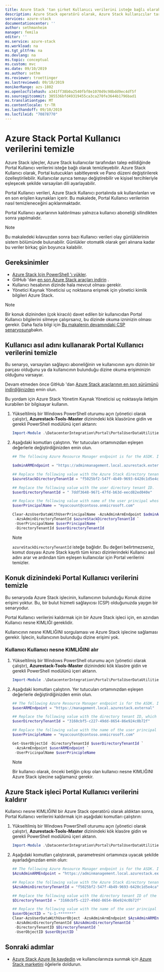 ```yaml
---
title: Azure Stack 'tan şirket Kullanıcı verilerini isteğe bağlı olarak temizleyin. | Microsoft Docs
description: Azure Stack operatörü olarak, Azure Stack kullanıcılar tarafından istendiğinde Portal Kullanıcı verilerini nasıl temizleyeceğinizi öğrenin.
services: azure-stack
documentationcenter: ''
author: sethmanheim
manager: femila
editor: ''
ms.service: azure-stack
ms.workload: na
ms.tgt_pltfrm: na
ms.devlang: na
ms.topic: conceptual
ms.custom: mvc
ms.date: 09/10/2019
ms.author: sethm
ms.reviewer: troettinger
ms.lastreviewed: 09/10/2019
monikerRange: azs-1802
ms.openlocfilehash: a341ff38b0a2540fbf8e1070d9c98bdd9ec4df5f
ms.sourcegitcommit: 305536bfd49319455ca3ca270fe3644b1796bad1
ms.translationtype: MT
ms.contentlocale: tr-TR
ms.lasthandoff: 09/10/2019
ms.locfileid: "70878770"
---
```

# <a name="clear-portal-user-data-from-azure-stack"></a>Azure Stack Portal Kullanıcı verilerini temizle

Azure Stack işleçler, Azure Stack kullanıcılar tarafından talep edildiğinde Portal Kullanıcı verilerini isteğe bağlı olarak temizleyebilir. Azure Stack Kullanıcı olarak, Portal kutucukları sabitleyerek ve Pano düzeni değiştirilerek özelleştirilebilir. Kullanıcılar ayrıca temayı değiştirebilir ve kişisel tercihleriyle eşleşecek şekilde varsayılan dili ayarlayabilir. 

Portal Kullanıcı verileri, Azure Stack Kullanıcı portalında sık kullanılanları ve en son erişilen kaynakları içerir. Bu makalede, Portal Kullanıcı verilerinin nasıl temizleneceğini açıklanmaktadır.

Portal Kullanıcı ayarlarının kaldırılması yalnızca kullanıcı aboneliği silindikten sonra yapılmalıdır.

> [!NOTE]
> Bu makaledeki kılavuzdan sonra bazı Kullanıcı verileri olay günlüklerinin sistem bölümünde bulunabilir. Günlükler otomatik olarak geri alınana kadar bu veriler birkaç gün boyunca kalabilir.

## <a name="requirements"></a>Gereksinimler

- [Azure Stack Için PowerShell 'ı yükler](azure-stack-powershell-install.md).
- GitHub 'dan [en son Azure Stack araçları indirin](azure-stack-powershell-download.md) .
- Kullanıcı hesabının dizinde hala mevcut olması gerekir.
- Yönetici Kaynak Yöneticisi uç noktasına erişmek için yönetici kimlik bilgileri Azure Stack.

> [!NOTE]
> Bir konuk dizininden (çok kiracılı) davet edilen bir kullanıcıdan Portal Kullanıcı bilgilerini silmeye çalışırsanız, bu dizinde okuma izninizin olması gerekir. Daha fazla bilgi için [Bu makalenin devamındaki CSP senaryosuna](#clear-portal-user-data-in-guest-directory)bakın.

## <a name="clear-portal-user-data-using-a-user-principal-name"></a>Kullanıcı asıl adını kullanarak Portal Kullanıcı verilerini temizle

Bu senaryo, varsayılan sağlayıcı aboneliğinin ve kullanıcının aynı dizinin bir parçası olduğunu ya da kullanıcının bulunduğu dizine okuma erişiminizin olduğunu varsayar.

Devam etmeden önce GitHub 'dan [Azure Stack araçlarının en son sürümünü indirdiğinizden](azure-stack-powershell-download.md) emin olun.

Bu yordam için Azure Stack Yönetim Kaynak Yöneticisi uç noktasıyla iletişim kurabilen bir bilgisayar kullanın.

1. Yükseltilmiş bir Windows PowerShell oturumu açın (yönetici olarak çalıştır), **Azurestack-Tools-Master** dizinindeki kök klasörüne gidin ve gerekli PowerShell modülünü içeri aktarın:

   ```powershell
   Import-Module .\DatacenterIntegration\Portal\PortalUserDataUtilities.psm1
   ```

2. Aşağıdaki komutları çalıştırın. Yer tutucuları ortamınızdan eşleşen değerlerle değiştirdiğinizden emin olun.

   ```powershell
   ## The following Azure Resource Manager endpoint is for the ASDK. If you are in a multinode environment, contact your operator or service provider to get the endpoint.

   $adminARMEndpoint = "https://adminmanagement.local.azurestack.external"

   ## Replace the following value with the Azure Stack directory tenant ID.
   $azureStackDirectoryTenantId = "f5025bf2-547f-4b49-9693-6420c1d5e4ca"

   ## Replace the following value with the user directory tenant ID.
   $userDirectoryTenantId = " 7ddf3648-9671-47fd-b63d-eecd82ed040e"

   ## Replace the following value with name of the user principal whose portal user data is to be cleared.
   $userPrincipalName = "myaccount@contoso.onmicrosoft.com"

   Clear-AzsUserDataWithUserPrincipalName -AzsAdminArmEndpoint $adminARMEndpoint `
    -AzsAdminDirectoryTenantId $azureStackDirectoryTenantId `
    -UserPrincipalName $userPrincipalName `
    -DirectoryTenantId $userDirectoryTenantId
   ```

   > [!NOTE]
   > `azureStackDirectoryTenantId` isteğe bağlıdır. Bu değeri belirtmezseniz, komut dosyası Azure Stack kayıtlı tüm kiracı dizinlerindeki Kullanıcı asıl adını arar ve ardından tüm eşleşen kullanıcılar için Portal verilerini temizler.

## <a name="clear-portal-user-data-in-guest-directory"></a>Konuk dizinindeki Portal Kullanıcı verilerini temizle

Bu senaryoda Azure Stack işlecinin, kullanıcının bulunduğu Konuk dizine erişimi yoktur. Bu, bir bulut hizmeti sağlayıcısı (CSP) olduğunuzda yaygın bir senaryodur.

Portal Kullanıcı verilerini kaldırmak için bir Azure Stack işleci için, en azından Kullanıcı nesne KIMLIĞI gereklidir.

Kullanıcının nesne KIMLIĞINI sorgulaması ve Azure Stack işlecine sağlaması gerekir. İşlecin, kullanıcının bulunduğu dizine erişimi yok.

### <a name="user-retrieves-the-user-object-id"></a>Kullanıcı Kullanıcı nesne KIMLIĞINI alır

1. Yükseltilmiş bir Windows PowerShell oturumu açın (yönetici olarak çalıştır), **Azurestack-Tools-Master** dizinindeki kök klasöre gidin ve gerekli PowerShell modülünü içeri aktarın.

   ```powershell
   Import-Module .\DatacenterIntegration\Portal\PortalUserDataUtilities.psm1
   ```

2. Aşağıdaki komutları çalıştırın. Yer tutucuları ortamınızdan eşleşen değerlerle değiştirdiğinizden emin olun.

   ```powershell
   ## The following Azure Resource Manager endpoint is for the ASDK. If you are in a multinode environment, contact your operator or service provider to get the endpoint.
   $userARMEndpoint = "https://management.local.azurestack.external"

   ## Replace the following value with the directory tenant ID, which contains the user account.
   $userDirectoryTenantId = "3160cbf5-c227-49dd-8654-86e924c0b72f"

   ## Replace the following value with the name of the user principal whose portal user data is to be cleared.
   $userPrincipleName = "myaccount@contoso.onmicrosoft.com"

   Get-UserObjectId -DirectoryTenantId $userDirectoryTenantId `
    -AzsArmEndpoint $userARMEndpoint `
    -UserPricinpalName $userPrincipleName
   ```

   > [!NOTE]
   > Bir kullanıcı olarak, önceki betiğin çıkışı olan kullanıcı nesne KIMLIĞINI Azure Stack işlecine sağlamanız gerekir.

## <a name="azure-stack-operator-removes-the-portal-user-data"></a>Azure Stack işleci Portal Kullanıcı verilerini kaldırır

Kullanıcı nesne KIMLIĞINI bir Azure Stack operatörü olarak aldıktan sonra, Portal Kullanıcı verilerini kaldırmak için aşağıdaki komutları çalıştırın:

1. Yükseltilmiş bir Windows PowerShell oturumu açın (yönetici olarak çalıştır), **Azurestack-Tools-Master** dizinindeki kök klasöre gidin ve gerekli PowerShell modülünü içeri aktarın.

   ```powershell
   Import-Module .\DatacenterIntegration\Portal\PortalUserDataUtilities.psm1
   ```

2. Aşağıdaki komutları çalıştırarak, parametresini ortamınıza uyacak şekilde ayarladığınızdan emin olun:

   ```powershell
   ## The following Azure Resource Manager endpoint is for the ASDK. If you are in a multinode environment, contact your operator or service provider to get the endpoint.
   $AzsAdminARMEndpoint = "https://adminmanagement.local.azurestack.external"

   ## Replace the following value with the Azure Stack directory tenant ID.
   $AzsAdminDirectoryTenantId = "f5025bf2-547f-4b49-9693-6420c1d5e4ca"
   
   ## Replace the following value with the directory tenant ID of the user to clear.
   $DirectoryTenantId = "3160cbf5-c227-49dd-8654-86e924c0b72f"

   ## Replace the following value with the name of the user principal whose portal user data is to be cleared.
   $userObjectID = "s-1-*******"
   Clear-AzsUserDataWithUserObject -AzsAdminArmEndpoint $AzsAdminARMEndpoint `
    -AzsAdminDirectoryTenantId $AzsAdminDirectoryTenantId `
    -DirectoryTenantID $DirectoryTenantId `
    -UserObjectID $userObjectID `
   ```

## <a name="next-steps"></a>Sonraki adımlar

- [Azure Stack Azure Ile kaydedin](azure-stack-registration.md) ve kullanıcılarınıza sunmak için [Azure Stack marketini](azure-stack-marketplace.md) öğelerle doldurun.
